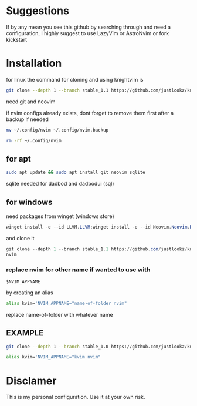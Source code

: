 # Suggestions

If by any mean you see this github by searching through and need a configuration, I highly suggest to use LazyVim or AstroNvim or fork kickstart

# Installation 
for linux the command for cloning and using knightvim is 

```bash
git clone --depth 1 --branch stable_1.1 https://github.com/justlookz/knightvim ~/.config/nvim
```

need git and neovim

if nvim configs already exists, dont forget to remove them first after a backup if needed

```bash
mv ~/.config/nvim ~/.config/nvim.backup
```

```bash
rm -rf ~/.config/nvim
```

## for apt 
```bash
sudo apt update && sudo apt install git neovim sqlite
```
sqlite needed for dadbod and dadbodui \(sql\)

## for windows 
need packages from winget (windows store)
```powershell
winget install -e --id LLVM.LLVM;winget install -e --id Neovim.Neovim.Nightly;winget install -e --id Git.Git
```

and clone it
```powershell
git clone --depth 1 --branch stable_1.1 https://github.com/justlookz/knightvim $env:LOCALAPPDATA\nvim
nvim

```

### replace nvim for other name if wanted to use with
```text
$NVIM_APPNAME
```
by creating an alias
```bash
alias kvim='NVIM_APPNAME="name-of-folder nvim"
```
replace name-of-folder with whatever name
## EXAMPLE
```bash
git clone --depth 1 --branch stable_1.0 https://github.com/justlookz/knightvim ~/.config/kvim
```

```bash
alias kvim='NVIM_APPNAME="kvim nvim"
```

# Disclamer
This is my personal configuration. 
Use it at your own risk. 
